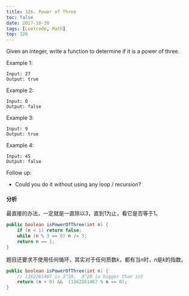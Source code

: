```yaml
---
title: 326. Power of Three
toc: false
date: 2017-10-30
tags: [Leetcode, Math]
top: 326
---
```



Given an integer, write a function to determine if it is a power of three.

Example 1:

```
Input: 27
Output: true
```

Example 2:

```
Input: 0
Output: false
```

Example 3:

```
Input: 9
Output: true
```

Example 4:

```
Input: 45
Output: false
```

Follow up:

* Could you do it without using any loop / recursion?

#### 分析

最直接的办法，一定就是一直除以3，直到1为止，看它是否等于1。

```Java
public boolean isPowerOfThree(int n) {
    if (n < 1) return false;
    while (n % 3 == 0) n /= 3;
    return n == 1;
}
```

题目还要求不使用任何循环，其实对于任何质数$k$，都有当$n % k = 0$时，$n$是$k$的指数。

```Java
public boolean isPowerOfThree(int n) {
    // 1162261467 is 3^19,  3^20 is bigger than int  
    return (n > 0) &&  (1162261467 % n == 0);
}
```